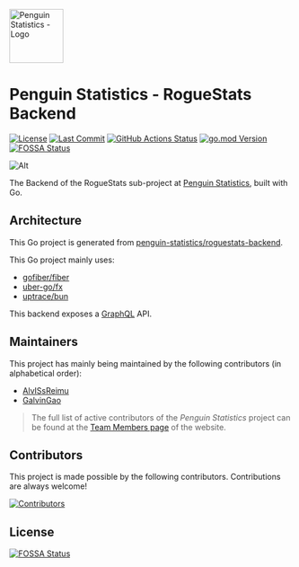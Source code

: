 <img src="https://penguin.upyun.galvincdn.com/logos/penguin_stats_logo.png"
     alt="Penguin Statistics - Logo"
     width="96px" />

# Penguin Statistics - RogueStats Backend

[![License](https://img.shields.io/github/license/penguin-statistics/roguestats-backend)](https://github.com/penguin-statistics/roguestats-backend/blob/dev/LICENSE)
[![Last Commit](https://img.shields.io/github/last-commit/penguin-statistics/roguestats-backend)](https://github.com/penguin-statistics/roguestats-backend/commits/dev)
[![GitHub Actions Status](https://github.com/penguin-statistics/roguestats-backend/actions/workflows/build-release.yml/badge.svg)](https://github.com/penguin-statistics/roguestats-backend/actions/workflows/build-release.yml)
[![go.mod Version](https://img.shields.io/github/go-mod/go-version/penguin-statistics/roguestats-backend)](https://github.com/penguin-statistics/roguestats-backend/blob/main/go.mod)
[![FOSSA Status](https://app.fossa.com/api/projects/git%2Bgithub.com%2Fpenguin-statistics%2Froguestats-backend.svg?type=shield)](https://app.fossa.com/projects/git%2Bgithub.com%2Fpenguin-statistics%2Froguestats-backend?ref=badge_shield)

![Alt](https://repobeats.axiom.co/api/embed/e60e817a11c5dc22af8d4b244889034b0cec683e.svg "Repobeats analytics image")

The Backend of the RogueStats sub-project at [Penguin Statistics](https://penguin-stats.io/?utm_source=github), built with Go.

## Architecture

This Go project is generated from [penguin-statistics/roguestats-backend](https://github.com/penguin-statistics/roguestats-backend).

This Go project mainly uses:

- [gofiber/fiber](https://github.com/gofiber/fiber)
- [uber-go/fx](https://github.com/uber-go/fx)
- [uptrace/bun](https://github.com/uptrace/bun)

This backend exposes a [GraphQL](https://graphql.org/) API.

## Maintainers

This project has mainly being maintained by the following contributors (in alphabetical order):

- [AlvISsReimu](https://github.com/AlvISsReimu)
- [GalvinGao](https://github.com/GalvinGao)

> The full list of active contributors of the _Penguin Statistics_ project can be found at the [Team Members page](https://penguin-stats.io/about/members) of the website.

## Contributors

This project is made possible by the following contributors. Contributions are always welcome!

[![Contributors](https://contrib.rocks/image?repo=penguin-statistics/roguestats-backend)](https://github.com/penguin-statistics/roguestats-backend/graphs/contributors)

## License

[![FOSSA Status](https://app.fossa.com/api/projects/git%2Bgithub.com%2Fpenguin-statistics%2Froguestats-backend.svg?type=large)](https://app.fossa.com/projects/git%2Bgithub.com%2Fpenguin-statistics%2Froguestats-backend?ref=badge_large)
